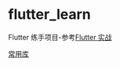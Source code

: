 # flutter_learn

Flutter 练手项目-参考[Flutter 实战](https://book.flutterchina.club/)

[常用库](/README_LIB.md)